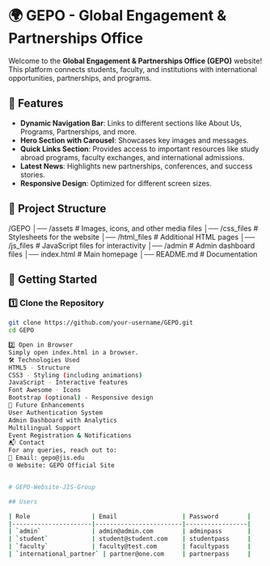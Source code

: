 # 🌍 GEPO - Global Engagement & Partnerships Office  

Welcome to the **Global Engagement & Partnerships Office (GEPO)** website! This platform connects students, faculty, and institutions with international opportunities, partnerships, and programs.  

## 📌 Features  
- **Dynamic Navigation Bar**: Links to different sections like About Us, Programs, Partnerships, and more.  
- **Hero Section with Carousel**: Showcases key images and messages.  
- **Quick Links Section**: Provides access to important resources like study abroad programs, faculty exchanges, and international admissions.  
- **Latest News**: Highlights new partnerships, conferences, and success stories.  
- **Responsive Design**: Optimized for different screen sizes.  

## 📂 Project Structure  
/GEPO │── /assets # Images, icons, and other media files │── /css_files # Stylesheets for the website │── /html_files # Additional HTML pages │── /js_files # JavaScript files for interactivity │── /admin # Admin dashboard files │── index.html # Main homepage │── README.md # Documentation


## 🚀 Getting Started  

### 1️⃣ Clone the Repository  
```bash
git clone https://github.com/your-username/GEPO.git
cd GEPO

2️⃣ Open in Browser
Simply open index.html in a browser.
🛠️ Technologies Used
HTML5 - Structure
CSS3 - Styling (including animations)
JavaScript - Interactive features
Font Awesome - Icons
Bootstrap (optional) - Responsive design
🔧 Future Enhancements
User Authentication System
Admin Dashboard with Analytics
Multilingual Support
Event Registration & Notifications
📬 Contact
For any queries, reach out to:
📧 Email: gepo@jis.edu
🌐 Website: GEPO Official Site


# GEPO-Website-JIS-Group

## Users

| Role                 | Email                  | Password        |
|----------------------|------------------------|-----------------|
| `admin`              | admin@admin.com        | adminpass       |
| `student`            | student@student.com    | studentpass     |
| `faculty`            | faculty@test.com       | facultypass     |
| `international_partner` | partner@one.com     | partnerpass     |




